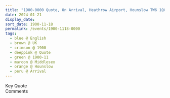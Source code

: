 ```yaml
---
title: "1900-0000 Quote, On Arrival, Heathrow Airport, Hounslow TW6 1QG (Outer London), Middlesex, UK"
date: 2024-01-21
display_date: 
sort_date: 1900-11-18
permalink: /events/1900-1118-0000
tags:
  - blue @ English
  - brown @ UK
  - crimson @ 1900
  - deeppink @ Quote
  - green @ 1900-11
  - maroon @ Middlesex
  - orange @ Hounslow
  - peru @ Arrival    
---
```


<wave-list>
  <list-title color="green" width="75">Key Quote</list-title>
  <list-item color="BlanchedAlmond"  width="200"></list-item>
  <list-item color="Lavender"></list-item>
  <list-item color="BlanchedAlmond"></list-item>
</wave-list>

<br>

<wave-list>
  <list-title color="green" width="75">Comments</list-title>
  <list-item color="BlanchedAlmond"  width="200"></list-item>
  <list-item color="Lavender"></list-item>
  <list-item color="BlanchedAlmond"></list-item>
</wave-list>